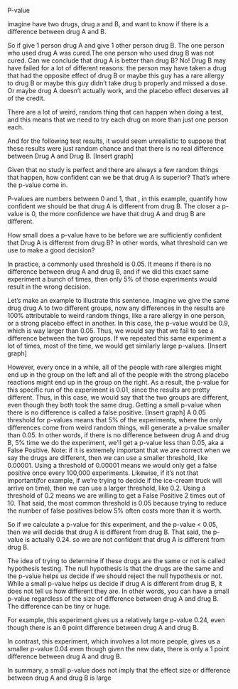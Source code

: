 P-value


imagine have two drugs, drug a and B, and want to know if there is a difference between drug A and B.


So if give 1 person drug A and give 1 other person drug B. The one person who used drug A was cured.The one person who used drug B was not cured. Can we conclude that drug A is better than drug B?
No! Drug B may have failed for a lot of different reasons: the person may have taken a drug that had the opposite effect of drug B or maybe this guy has a rare allergy to drug B or maybe this guy didn’t take drug b properly and missed a dose. Or maybe drug A doesn’t actually work, and the placebo effect deserves all of the credit.


There are a lot of weird, random thing that can happen when doing a test, and this means that we need to try each drug on more than just one person each.

And for the following test results, it would seem unrealistic to suppose that these results were just random chance and that there is no real difference between Drug A and Drug B.
[Insert graph]




Given that no study is perfect and there are always a few random things that happen, how confident can we be that drug A is superior?  That’s where the p-value come in.

P-values are numbers between 0 and 1, that , in this example, quantify how confident we should be that drug A is different from drug B. The closer a p-value is 0, the more confidence we have that drug A and drug B are different.

How small does a p-value have to be before we are sufficiently confident that Drug A is different from drug B? In other words, what threshold can we use to make a good decision?

In practice, a commonly used threshold is 0.05. It means if there is no difference between drug A and drug B, and if we did this exact same experiment a bunch of times, then only 5% of those experiments would result in the wrong decision.

Let’s make an example to illustrate this sentence.
Imagine we give the same drug drug A to two different groups, now any differences in the results are 100% attributable to weird random things, like a rare allergy in one person, or a strong placebo effect in another. In this case, the p-value would be 0.9, which is way larger than 0.05. Thus, we would say that we fail to see a difference between the two groups. If we repeated this same experiment a lot of times, most of the time, we would get similarly large p-values.
[Insert graph]

However, every once in a while, all of the people with rare allergies might end up in the group on the left and all of the people with the strong placebo reactions might end up in the group on the right. As a result, the p-value for this specific run of the experiment is 0.01, since the results are pretty different. Thus, in this case, we would say that the two groups are different, even though they both took the same drug. Getting a small p-value when there is no difference is called a false positive.
[Insert graph]
A 0.05 threshold for p-values means that 5% of the experiments, where the only differences come from weird random things, will generate a p-value smaller than 0.05. In other words, if there is no difference between drug A and drug B, 5% time we do the experiment, we’ll get a p-value less than 0.05, aka a False Positive.
Note: if it is extremely important that we are correct when we say the drugs are different, then we can use a smaller threshold, like 0.00001. Using a threshold of 0.00001 means we would only get a false positive once every 100,000 experiments. Likewise, if it’s not that important(for example, if we’re trying to decide if the ice-cream truck will arrive on time), then we can use a larger threshold, like 0.2. Using a threshold of 0.2 means we are willing to get a False Positive 2 times out of 10. That said, the most common threshold is 0.05 because trying to reduce the number of false positives below 5% often costs more than it is worth.


So if we calculate a p-value for this experiment, and the p-value < 0.05, then we will decide that drug A is different from drug B. That said, the p-value is actually 0.24. so we are not confident that drug A is different from drug B.


The idea of trying to determine if these drugs are the same or not is called hypothesis testing. The null hypothesis is that the drugs are the same and the p-value helps us decide if we should reject the null hypothesis or not.
While a small p-value helps us decide if drug A is different from drug B, it does not tell us how different they are. In other words, you can have a small p-value regardless of the size of difference between drug A and drug B. The difference can be tiny or huge.

For example, this experiment gives us a relatively large p-value 0.24, even though there is an 6 point difference between drug A and drug B.










In contrast, this experiment, which involves a lot more people, gives us a smaller p-value 0.04 even though given the new data, there is only a 1 point difference between drug A and drug B.

In summary, a small p-value does not imply that the effect size or difference between drug A and drug B is large








